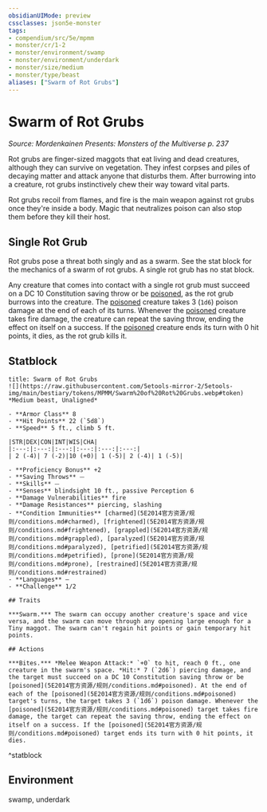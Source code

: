 ```yaml
---
obsidianUIMode: preview
cssclasses: json5e-monster
tags:
- compendium/src/5e/mpmm
- monster/cr/1-2
- monster/environment/swamp
- monster/environment/underdark
- monster/size/medium
- monster/type/beast
aliases: ["Swarm of Rot Grubs"]
---
```

# Swarm of Rot Grubs
*Source: Mordenkainen Presents: Monsters of the Multiverse p. 237*  

Rot grubs are finger-sized maggots that eat living and dead creatures, although they can survive on vegetation. They infest corpses and piles of decaying matter and attack anyone that disturbs them. After burrowing into a creature, rot grubs instinctively chew their way toward vital parts.

Rot grubs recoil from flames, and fire is the main weapon against rot grubs once they're inside a body. Magic that neutralizes poison can also stop them before they kill their host.

## Single Rot Grub

Rot grubs pose a threat both singly and as a swarm. See the stat block for the mechanics of a swarm of rot grubs. A single rot grub has no stat block.

Any creature that comes into contact with a single rot grub must succeed on a DC 10 Constitution saving throw or be [poisoned](5E2014官方资源/规则/conditions.md#poisoned), as the rot grub burrows into the creature. The [poisoned](5E2014官方资源/规则/conditions.md#poisoned) creature takes 3 (`1d6`) poison damage at the end of each of its turns. Whenever the [poisoned](5E2014官方资源/规则/conditions.md#poisoned) creature takes fire damage, the creature can repeat the saving throw, ending the effect on itself on a success. If the [poisoned](5E2014官方资源/规则/conditions.md#poisoned) creature ends its turn with 0 hit points, it dies, as the rot grub kills it.

## Statblock

```ad-statblock
title: Swarm of Rot Grubs
![](https://raw.githubusercontent.com/5etools-mirror-2/5etools-img/main/bestiary/tokens/MPMM/Swarm%20of%20Rot%20Grubs.webp#token)
*Medium beast, Unaligned*

- **Armor Class** 8
- **Hit Points** 22 (`5d8`)
- **Speed** 5 ft., climb 5 ft.

|STR|DEX|CON|INT|WIS|CHA|
|:---:|:---:|:---:|:---:|:---:|:---:|
| 2 (-4)| 7 (-2)|10 (+0)| 1 (-5)| 2 (-4)| 1 (-5)|

- **Proficiency Bonus** +2
- **Saving Throws** ⏤
- **Skills** ⏤
- **Senses** blindsight 10 ft., passive Perception 6
- **Damage Vulnerabilities** fire
- **Damage Resistances** piercing, slashing
- **Condition Immunities** [charmed](5E2014官方资源/规则/conditions.md#charmed), [frightened](5E2014官方资源/规则/conditions.md#frightened), [grappled](5E2014官方资源/规则/conditions.md#grappled), [paralyzed](5E2014官方资源/规则/conditions.md#paralyzed), [petrified](5E2014官方资源/规则/conditions.md#petrified), [prone](5E2014官方资源/规则/conditions.md#prone), [restrained](5E2014官方资源/规则/conditions.md#restrained)
- **Languages** —
- **Challenge** 1/2

## Traits

***Swarm.*** The swarm can occupy another creature's space and vice versa, and the swarm can move through any opening large enough for a Tiny maggot. The swarm can't regain hit points or gain temporary hit points.

## Actions

***Bites.*** *Melee Weapon Attack:* `+0` to hit, reach 0 ft., one creature in the swarm's space. *Hit:* 7 (`2d6`) piercing damage, and the target must succeed on a DC 10 Constitution saving throw or be [poisoned](5E2014官方资源/规则/conditions.md#poisoned). At the end of each of the [poisoned](5E2014官方资源/规则/conditions.md#poisoned) target's turns, the target takes 3 (`1d6`) poison damage. Whenever the [poisoned](5E2014官方资源/规则/conditions.md#poisoned) target takes fire damage, the target can repeat the saving throw, ending the effect on itself on a success. If the [poisoned](5E2014官方资源/规则/conditions.md#poisoned) target ends its turn with 0 hit points, it dies.
```
^statblock

## Environment

swamp, underdark